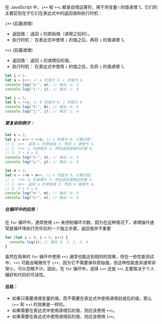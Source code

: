 在 JavaScript 中，`i++` 和 `++i` 都是自增运算符，用于将变量 i 的值递增 1。它们的主要区别在于它们在表达式中的返回值和执行时机：

`i++` (后置递增)

- 返回值： 返回 `i` 的原始值（递增之前的）。
- 执行时机： 在表达式中使用 `i` 的值之后，再将 `i` 的值递增 1。

`++i` (前置递增)

- 返回值： 返回 `i` 的递增后的值。
- 执行时机： 在表达式中使用 `i` 的值之前，先将 `i` 的值递增 1。

```js
let i = 5;
let a = i++; // a 的值为 5，i 的值为 6
console.log("a:", a); // 输出：a: 5
console.log("i:", i); // 输出：i: 6

let j = 5;
let b = ++j; // b 的值为 6，j 的值为 6
console.log("b:", b); // 输出：b: 6
console.log("j:", j); // 输出：j: 6
```

##### 更复杂的例子：

```js
let x = 2;
let y = x++ + ++x; // y 的值为 6。计算过程：
// 1. x++：返回 x 的原始值 2，然后 x 递增为 3。
// 2. ++x：x 先递增为 4，然后返回递增后的值 4。
// 3. 2 + 4 = 6。
console.log("x:", x); // 输出：x: 4
console.log("y:", y); // 输出：y: 6

let m = 2;
let n = ++m + m++; // n 的值为 6。计算过程：
// 1. ++m：m 先递增为 3，然后返回递增后的值 3。
// 2. m++：返回 m 的原始值 3，然后 m 递增为 4。
// 3. 3 + 3 = 6
console.log("m:", m); // 输出：m: 4
console.log("n:", n); // 输出：n: 6
```

##### 在循环中的应用：

在 `for` 循环中，通常使用 `i++` 来控制循环次数，因为在这种情况下，递增操作通常是循环体执行完毕后的一个独立步骤，返回值并不重要

```js
for (let i = 0; i < 5; i++) {
  console.log(i); // 输出 0, 1, 2, 3, 4
}
```

虽然在简单的 `for` 循环中使用 `++i` 通常也能达到相同的效果，但在一些性能测试中，`++i` 可能会略微优于 `i++`，因为它不需要保存原始值。但这种性能差异通常非常小，可以忽略不计。因此，在 `for` 循环中，选择 `i++` 还是 `++i` 主要取决于个人偏好和代码的可读性。

#### 总结：

- 如果只需要递增变量的值，而不需要在表达式中使用递增前或后的值，那么 i++ 和 ++i 的效果是一样的。
- 如果需要在表达式中使用递增后的值，则应该使用 `++i`。
- 如果需要在表达式中使用递增前的值，则应该使用 `i++`。
